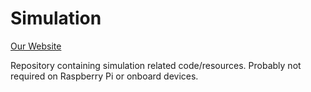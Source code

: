 # Simulation

[Our Website](https://hippocampusrobotics.github.io/)

Repository containing simulation related code/resources. Probably not required on Raspberry Pi or onboard devices.
